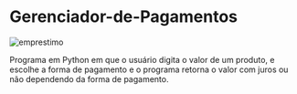 # Gerenciador-de-Pagamentos
![emprestimo](https://user-images.githubusercontent.com/121234114/217848946-86b4ec48-f30a-4bc3-a36e-a9d3556a4e00.png)

Programa em Python em que o usuário digita o valor de um produto, e escolhe a forma de pagamento e o programa retorna o valor com juros ou não dependendo da forma de pagamento.
